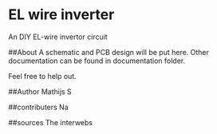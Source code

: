 # EL wire inverter
An DIY EL-wire invertor circuit

##About
A schematic and PCB design will be put here.
Other documentation can be found in documentation folder.

Feel free to help out.

##Author
Mathijs S

##contributers
Na

##sources
The interwebs